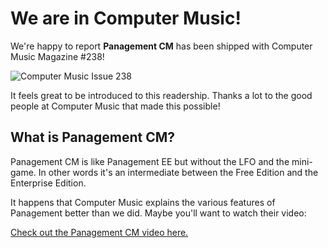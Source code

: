 # We are in Computer Music!

We're happy to report **Panagement CM** has been shipped with Computer Music Magazine #238!

![Computer Music Issue 238](images/CMU238.blog_header-970-80.jpg)

It feels great to be introduced to this readership.
Thanks a lot to the good people at Computer Music that made this possible!

## What is Panagement CM?

Panagement CM is like Panagement EE but without the LFO and the mini-game. In other words it's an intermediate between the Free Edition and the Enterprise Edition.

It happens that Computer Music explains the various features of Panagement better than we did. Maybe you'll want to watch their video:

[Check out the Panagement CM video here.](https://www.youtube.com/watch?v=Pbaggr2iNRk)
